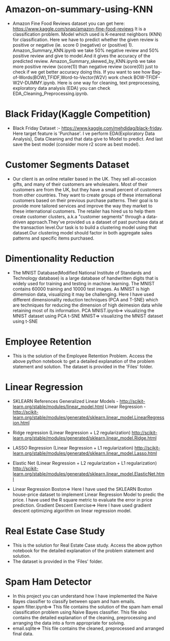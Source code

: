 # Amazon-on-summary-using-KNN
* Amazon Fine Food Reviews dataset you can get here: https://www.kaggle.com/snap/amazon-fine-food-reviews It is a classification problem. Model which used is K-nearest neighbors (KNN) for classification. Here we have to predict whether the given review is positive or negative (ie. score 0 (negative) or (positive) 1). Amazon_Summary_KNN.ipynb we take 50% negative review and 50% positive review and give to model.And it gives the accuracy of the predicted review. Amazon_Summary_skewed_by_KNN.ipynb we take more positive review (score(1)) than negative review (score(0)) just to check if we get better accuracy doing this. If you want to see how Bag-of-Words(BOW),TFIDF,Word-to-Vector(W2V) work check BOW-TFIDF-W2V-DUMMY.ipynb. Here is one way for cleaning, text preprocessing, exploratory data analysis (EDA) you can check EDA_Cleaning_Preprocessing.ipynb.

# Black Friday(Kaggle Competition) 
* Black Friday Dataset :- https://www.kaggle.com/mehdidag/black-friday. Here target feature is 'Purchase'. I ve perform EDA(Exploratory Data Analysis), Data Cleaning and that data give to Model to predict. And last save the best model (consider more r2 score as best model).

# Customer Segments Dataset
* Our client is an online retailer based in the UK. They sell all-occasion gifts, and many of their customers are wholesalers.
Most of their customers are from the UK, but they have a small percent of customers from other countries.
They want to create groups of these international customers based on their previous purchase patterns.
Their goal is to provide more tailored services and improve the way they market to these international customers.
The retailer has hired us to help them create customer clusters, a.k.a "customer segments" through a data-driven approach.They've provided us a dataset of past purchase data at the transaction level.Our task is to build a clustering model using that dataset.Our clustering model should factor in both aggregate sales patterns and specific items purchased.

# Dimentionality Reduction
* The MNIST Database(Modified National Institute of Standards and Technology database) is a large database of handwritten digits that is widely used for training and testing in machine learning. The MNIST contains 60000 training and 10000 test images. As MNIST is high dimemsion data, visualizing it may be challenging. Here I have used different dimensionality reduction techniques (PCA and T-SNE) which are techniques for reducing the dimension of high deimesion data while retaining most of its information.
PCA MNIST.ipynb=> visualizing the MNIST dataset using PCA
t-SNE MNIST=> visualizing the MNIST dataset using t-SNE

# Employee Retention
* This is the solution of the Employee Retention Problem. Access the above python notebook to get a detailed explanation of the problem statement and solution.
The dataset is provided in the 'Files' folder.

# Linear Regression
* SKLEARN References Generalized Linear Models - http://scikit-learn.org/stable/modules/linear_model.html
Linear Regression - http://scikit-learn.org/stable/modules/generated/sklearn.linear_model.LinearRegression.html

* Ridge regression (Linear Regression + L2 regularization) http://scikit-learn.org/stable/modules/generated/sklearn.linear_model.Ridge.html

* LASSO Regression (Linear Regression + L1 regularization) http://scikit-learn.org/stable/modules/generated/sklearn.linear_model.Lasso.html

* Elastic Net (Linear Regression + L2 regularization + L1 regularization) http://scikit-learn.org/stable/modules/generated/sklearn.linear_model.ElasticNet.html

* Linear Regression Boston=> Here I have used the SKLEARN Boston house-price dataset to implement Linear Regression Model to predic the price. I have used the R square metric to evaluate the error in price prediction. Gradient Descent Exercise=> Here I have used gradient descent optimizing algorithm on linear regression model.

# Real Estate Case Study
* This is the solution for Real Estate Case study. Access the abow python notebook for the detailed explanation of the problem statement and solution.
* The dataset is provided in the 'Files' folder.

# Spam Ham Detector
* In this project you can understand how I have implemented the Naive Bayes classifier to classify between spam and ham emails.
* spam filter.ipynb=> This file contains the solution of the spam ham email classification problem using Naive Bayes classifier. This file also contains the detailed explanation of the cleaning, preprocessing and arranging the data into a form appropriate for solving.
* email.sqlite=> This file contains the cleaned, preprocessed and arranged final data.

